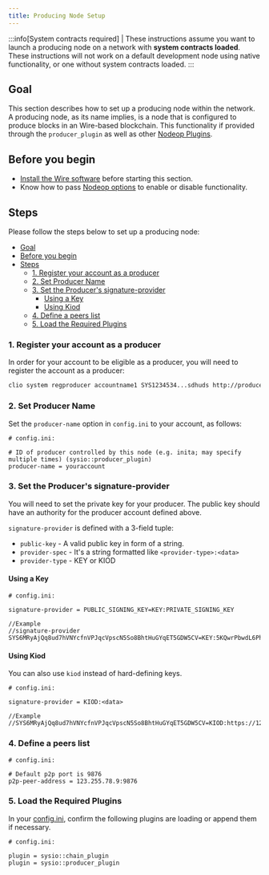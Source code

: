 ```yaml
---
title: Producing Node Setup
---
```


:::info[System contracts required]
| These instructions assume you want to launch a producing node on a network with **system contracts loaded**. These instructions will not work on a default development node using native functionality, or one without system contracts loaded.
:::

## Goal

This section describes how to set up a producing node within the network. A producing node, as its name implies, is a node that is configured to produce blocks in an Wire-based blockchain. This functionality if provided through the `producer_plugin` as well as other [Nodeop Plugins](../../plugins/index.md).

## Before you begin

* [Install the Wire software](/docs/getting-started/install-dependencies.md) before starting this section.
* Know how to pass [Nodeop options](../../usage/nodeop-options.md) to enable or disable functionality.

## Steps

Please follow the steps below to set up a producing node:

- [Goal](#goal)
- [Before you begin](#before-you-begin)
- [Steps](#steps)
  - [1. Register your account as a producer](#1-register-your-account-as-a-producer)
  - [2. Set Producer Name](#2-set-producer-name)
  - [3. Set the Producer's signature-provider](#3-set-the-producers-signature-provider)
    - [Using a Key](#using-a-key)
    - [Using Kiod](#using-kiod)
  - [4. Define a peers list](#4-define-a-peers-list)
  - [5. Load the Required Plugins](#5-load-the-required-plugins)

### 1. Register your account as a producer

In order for your account to be eligible as a producer, you will need to register the account as a producer:

```sh
clio system regproducer accountname1 SYS1234534...sdhuds http://producer.site Antarctica
```

### 2. Set Producer Name

Set the `producer-name` option in `config.ini` to your account, as follows:

```console
# config.ini:

# ID of producer controlled by this node (e.g. inita; may specify multiple times) (sysio::producer_plugin)
producer-name = youraccount
```

### 3. Set the Producer's signature-provider

You will need to set the private key for your producer. The public key should have an authority for the producer account defined above.

`signature-provider` is defined with a 3-field tuple:

* `public-key` - A valid public key in form of a string.
* `provider-spec` - It's a string formatted like `<provider-type>:<data>`
* `provider-type` - KEY or KIOD

#### Using a Key

```console
# config.ini:

signature-provider = PUBLIC_SIGNING_KEY=KEY:PRIVATE_SIGNING_KEY

//Example
//signature-provider SYS6MRyAjQq8ud7hVNYcfnVPJqcVpscN5So8BhtHuGYqET5GDW5CV=KEY:5KQwrPbwdL6PhXujxW37FSSQZ1JiwsST4cqQzDeyXtP79zkvFD3
```

#### Using Kiod

You can also use `kiod` instead of hard-defining keys.

```console
# config.ini:

signature-provider = KIOD:<data>   

//Example
//SYS6MRyAjQq8ud7hVNYcfnVPJqcVpscN5So8BhtHuGYqET5GDW5CV=KIOD:https://127.0.0.1:88888
```

### 4. Define a peers list

```console
# config.ini:

# Default p2p port is 9876
p2p-peer-address = 123.255.78.9:9876
```

### 5. Load the Required Plugins

In your [config.ini](../index.md), confirm the following plugins are loading or append them if necessary.

```console
# config.ini:

plugin = sysio::chain_plugin
plugin = sysio::producer_plugin
```

